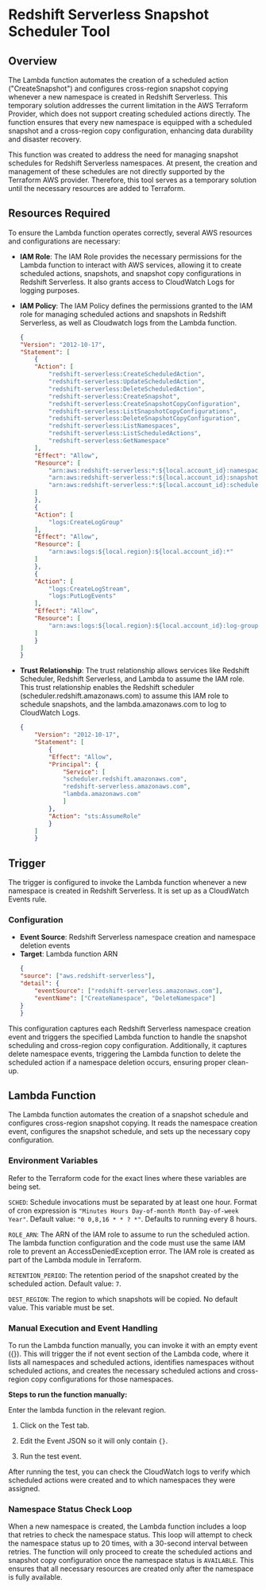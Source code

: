 # Redshift Serverless Snapshot Scheduler Tool

## Overview

The Lambda function automates the creation of a scheduled action ("CreateSnapshot") and configures cross-region snapshot copying whenever a new namespace is created in Redshift Serverless. This temporary solution addresses the current limitation in the AWS Terraform Provider, which does not support creating scheduled actions directly. The function ensures that every new namespace is equipped with a scheduled snapshot and a cross-region copy configuration, enhancing data durability and disaster recovery.

This function was created to address the need for managing snapshot schedules for Redshift Serverless namespaces. At present, the creation and management of these schedules are not directly supported by the Terraform AWS provider. Therefore, this tool serves as a temporary solution until the necessary resources are added to Terraform.

## Resources Required

To ensure the Lambda function operates correctly, several AWS resources and configurations are necessary:

- **IAM Role**: The IAM Role provides the necessary permissions for the Lambda function to interact with AWS services, allowing it to create scheduled actions, snapshots, and snapshot copy configurations in Redshift Serverless. It also grants access to CloudWatch Logs for logging purposes.

- **IAM Policy**: The IAM Policy defines the permissions granted to the IAM role for managing scheduled actions and snapshots in Redshift Serverless, as well as Cloudwatch logs from the Lambda function.

    ```json
    {
    "Version": "2012-10-17",
    "Statement": [
        {
        "Action": [
            "redshift-serverless:CreateScheduledAction",
            "redshift-serverless:UpdateScheduledAction",
            "redshift-serverless:DeleteScheduledAction",
            "redshift-serverless:CreateSnapshot",
            "redshift-serverless:CreateSnapshotCopyConfiguration",
            "redshift-serverless:ListSnapshotCopyConfigurations",
            "redshift-serverless:DeleteSnapshotCopyConfiguration",
            "redshift-serverless:ListNamespaces",
            "redshift-serverless:ListScheduledActions",
            "redshift-serverless:GetNamespace"
        ],
        "Effect": "Allow",
        "Resource": [
            "arn:aws:redshift-serverless:*:${local.account_id}:namespace/*",
            "arn:aws:redshift-serverless:*:${local.account_id}:snapshot/*",
            "arn:aws:redshift-serverless:*:${local.account_id}:scheduledaction/*"
        ]
        },
        {
        "Action": [
            "logs:CreateLogGroup"
        ],
        "Effect": "Allow",
        "Resource": [
            "arn:aws:logs:${local.region}:${local.account_id}:*"
        ]
        },
        {
        "Action": [
            "logs:CreateLogStream",
            "logs:PutLogEvents"
        ],
        "Effect": "Allow",
        "Resource": [
            "arn:aws:logs:${local.region}:${local.account_id}:log-group:/aws/lambda/${local.deployment_name}-${var.environment}-${data.aws_region.current.name}:*"
        ]
        }
    ]
    }
    ```

- **Trust Relationship**: The trust relationship allows services like Redshift Scheduler, Redshift Serverless, and Lambda to assume the IAM role.
This trust relationship enables the Redshift scheduler (scheduler.redshift.amazonaws.com) to assume this IAM role to schedule snapshots, and the lambda.amazonaws.com to log to CloudWatch Logs.

    ```json
    {
        "Version": "2012-10-17",
        "Statement": [
            {
            "Effect": "Allow",
            "Principal": {
                "Service": [
                "scheduler.redshift.amazonaws.com",
                "redshift-serverless.amazonaws.com",
                "lambda.amazonaws.com"
                ]
            },
            "Action": "sts:AssumeRole"
            }
        ]
        }
    ```

## Trigger
The trigger is configured to invoke the Lambda function whenever a new namespace is created in Redshift Serverless. It is set up as a CloudWatch Events rule.

### Configuration
- **Event Source**: Redshift Serverless namespace creation and namespace deletion events
- **Target**: Lambda function ARN
    ```json
    {
    "source": ["aws.redshift-serverless"],
    "detail": {
        "eventSource": ["redshift-serverless.amazonaws.com"],
        "eventName": ["CreateNamespace", "DeleteNamespace"]
    }
    }
    ```
This configuration captures each Redshift Serverless namespace creation event and triggers the specified Lambda function to handle the snapshot scheduling and cross-region copy configuration. Additionally, it captures delete namespace events, triggering the Lambda function to delete the scheduled action if a namespace deletion occurs, ensuring proper clean-up.

## Lambda Function
The Lambda function automates the creation of a snapshot schedule and configures cross-region snapshot copying. It reads the namespace creation event, configures the snapshot schedule, and sets up the necessary copy configuration.

### Environment Variables
Refer to the Terraform code for the exact lines where these variables are being set.

`SCHED`: Schedule invocations must be separated by at least one hour.
Format of cron expression is `"Minutes Hours Day-of-month Month Day-of-week Year"`.
Default value: `"0 0,8,16 * * ? *"`. Defaults to running every 8 hours.

`ROLE_ARN`: The ARN of the IAM role to assume to run the scheduled action.
The lambda function configuration and the code must use the same IAM role to prevent an AccessDeniedException error. The IAM role is created as part of the Lambda module in Terraform.

`RETENTION_PERIOD`: The retention period of the snapshot created by the scheduled action.
Default value: `7`.

`DEST_REGION`: The region to which snapshots will be copied.
No default value. This variable must be set.

### Manual Execution and Event Handling
To run the Lambda function manually, you can invoke it with an empty event ({}). This will trigger the if not event section of the Lambda code, where it lists all namespaces and scheduled actions, identifies namespaces without scheduled actions, and creates the necessary scheduled actions and cross-region copy configurations for those namespaces.

**Steps to run the function manually:**

 Enter the lambda function in the relevant region.

1. Click on the Test tab.

2. Edit the Event JSON so it will only contain `{}`.

3. Run the test event.

 After running the test, you can check the CloudWatch logs to verify which scheduled actions were created and to which namespaces they were assigned.

 ### Namespace Status Check Loop
 When a new namespace is created, the Lambda function includes a loop that retries to check the namespace status. This loop will attempt to check the namespace status up to 20 times, with a 30-second interval between retries. The function will only proceed to create the scheduled actions and snapshot copy configuration once the namespace status is `AVAILABLE`. This ensures that all necessary resources are created only after the namespace is fully available.